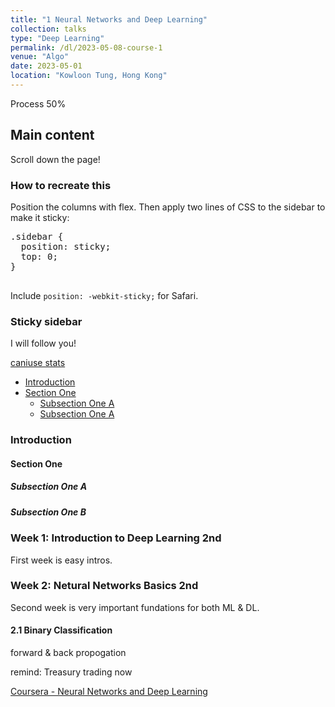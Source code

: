 ```yaml
---
title: "1 Neural Networks and Deep Learning"
collection: talks
type: "Deep Learning"
permalink: /dl/2023-05-08-course-1
venue: "Algo"
date: 2023-05-01
location: "Kowloon Tung, Hong Kong"
---
```

Process 50%

<link rel="stylesheet" href="menu.css">
<div class="wrapper">
  <div class="main">
    <h2>Main content</h2>
    <p>Scroll down the page!</p>
    <h3>How to recreate this</h3>
    <p>
      Position the columns with flex. Then apply two lines of CSS to the sidebar to make it sticky:
      <pre>
.sidebar {
  position: sticky;
  top: 0;
}
    </pre>
    Include <code>position: -webkit-sticky;</code> for Safari.
    </p>
  </div>

  <div class="sidebar">
    <h3>Sticky sidebar</h3>
    <p>I will follow you!</p>
    <p><a href="https://caniuse.com/#search=sticky">caniuse stats</a>
  </div>
</div>

- [Introduction](#introduction)
- [Section One](#section-one)
  - [Subsection One A](#subsection-one-a)
  - [Subsection One A](#subsection-one-b)



### Introduction
#### Section One
##### Subsection One A
##### Subsection One B
### Week 1: Introduction to Deep Learning 2nd
First week is easy intros.

### Week 2: Netural Networks Basics 2nd
Second week is very important fundations for both ML & DL.
#### 2.1 Binary Classification

forward & back propogation 

remind: Treasury trading now

[Coursera - Neural Networks and Deep Learning](https://www.coursera.org/learn/neural-networks-deep-learning)
